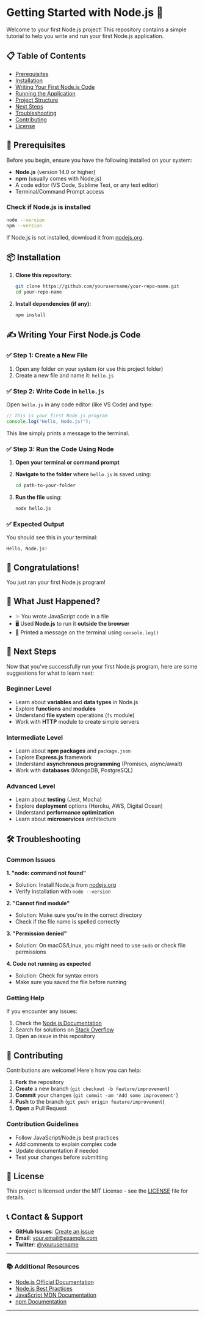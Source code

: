 # Getting Started with Node.js 🚀

Welcome to your first Node.js project! This repository contains a simple tutorial to help you write and run your first Node.js application.

## 📋 Table of Contents

- [Prerequisites](#prerequisites)
- [Installation](#installation)
- [Writing Your First Node.js Code](#writing-your-first-nodejs-code)
- [Running the Application](#running-the-application)
- [Project Structure](#project-structure)
- [Next Steps](#next-steps)
- [Troubleshooting](#troubleshooting)
- [Contributing](#contributing)
- [License](#license)

## 🔧 Prerequisites

Before you begin, ensure you have the following installed on your system:

- **Node.js** (version 14.0 or higher)
- **npm** (usually comes with Node.js)
- A code editor (VS Code, Sublime Text, or any text editor)
- Terminal/Command Prompt access

### Check if Node.js is installed

```bash
node --version
npm --version
```

If Node.js is not installed, download it from [nodejs.org](https://nodejs.org/).

## 📦 Installation

1. **Clone this repository:**
   ```bash
   git clone https://github.com/yourusername/your-repo-name.git
   cd your-repo-name
   ```

2. **Install dependencies (if any):**
   ```bash
   npm install
   ```

## ✍️ Writing Your First Node.js Code

### ✅ Step 1: Create a New File

1. Open any folder on your system (or use this project folder)
2. Create a new file and name it: `hello.js`

### ✅ Step 2: Write Code in `hello.js`

Open `hello.js` in any code editor (like VS Code) and type:

```javascript
// This is your first Node.js program
console.log("Hello, Node.js!");
```

This line simply prints a message to the terminal.

### ✅ Step 3: Run the Code Using Node

1. **Open your terminal or command prompt**

2. **Navigate to the folder** where `hello.js` is saved using:
   ```bash
   cd path-to-your-folder
   ```

3. **Run the file** using:
   ```bash
   node hello.js
   ```

### ✅ Expected Output

You should see this in your terminal:

```
Hello, Node.js!
```

## 🎉 Congratulations! 

You just ran your first Node.js program!

## 📌 What Just Happened?

- ✨ You wrote JavaScript code in a file
- 🖥️ Used **Node.js** to run it **outside the browser**
- 📄 Printed a message on the terminal using `console.log()`


## 🚀 Next Steps

Now that you've successfully run your first Node.js program, here are some suggestions for what to learn next:

### Beginner Level
- Learn about **variables** and **data types** in Node.js
- Explore **functions** and **modules**
- Understand **file system** operations (`fs` module)
- Work with **HTTP** module to create simple servers

### Intermediate Level
- Learn about **npm packages** and `package.json`
- Explore **Express.js** framework
- Understand **asynchronous programming** (Promises, async/await)
- Work with **databases** (MongoDB, PostgreSQL)

### Advanced Level
- Learn about **testing** (Jest, Mocha)
- Explore **deployment** options (Heroku, AWS, Digital Ocean)
- Understand **performance optimization**
- Learn about **microservices** architecture

## 🛠️ Troubleshooting

### Common Issues

**1. "node: command not found"**
- Solution: Install Node.js from [nodejs.org](https://nodejs.org/)
- Verify installation with `node --version`

**2. "Cannot find module"**
- Solution: Make sure you're in the correct directory
- Check if the file name is spelled correctly

**3. "Permission denied"**
- Solution: On macOS/Linux, you might need to use `sudo` or check file permissions

**4. Code not running as expected**
- Solution: Check for syntax errors
- Make sure you saved the file before running

### Getting Help

If you encounter any issues:

1. Check the [Node.js Documentation](https://nodejs.org/en/docs/)
2. Search for solutions on [Stack Overflow](https://stackoverflow.com/questions/tagged/node.js)
3. Open an issue in this repository

## 🤝 Contributing

Contributions are welcome! Here's how you can help:

1. **Fork** the repository
2. **Create** a new branch (`git checkout -b feature/improvement`)
3. **Commit** your changes (`git commit -am 'Add some improvement'`)
4. **Push** to the branch (`git push origin feature/improvement`)
5. **Open** a Pull Request

### Contribution Guidelines

- Follow JavaScript/Node.js best practices
- Add comments to explain complex code
- Update documentation if needed
- Test your changes before submitting

## 📄 License

This project is licensed under the MIT License - see the [LICENSE](LICENSE) file for details.

## 📞 Contact & Support

- **GitHub Issues**: [Create an issue](https://github.com/yourusername/your-repo-name/issues)
- **Email**: your.email@example.com
- **Twitter**: [@yourusername](https://twitter.com/yourusername)

---

### 📚 Additional Resources

- [Node.js Official Documentation](https://nodejs.org/en/docs/)
- [Node.js Best Practices](https://github.com/goldbergyoni/nodebestpractices)
- [JavaScript MDN Documentation](https://developer.mozilla.org/en-US/docs/Web/JavaScript)
- [npm Documentation](https://docs.npmjs.com/)

---
